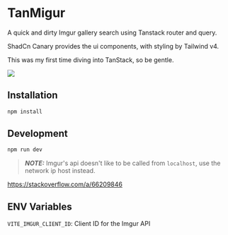 # TanMigur

A quick and dirty Imgur gallery search using Tanstack router and query.

ShadCn Canary provides the ui components, with styling by Tailwind v4.

This was my first time diving into TanStack, so be gentle.

![](https://media0.giphy.com/media/v1.Y2lkPTc5MGI3NjExMGsyYnU3dTNmYnRiY3llY2Jzb2tnYXFub2ZwN21yOWN6ZHI1OThnYyZlcD12MV9pbnRlcm5hbF9naWZfYnlfaWQmY3Q9Zw/Ur8XCl98PfFqEmyNIE/giphy.gif)

## Installation

```bash
npm install
```

## Development

```bash
npm run dev
```

> **_NOTE:_** Imgur's api doesn't like to be called from `localhost`, use the network ip host instead.

https://stackoverflow.com/a/66209846

## ENV Variables

`VITE_IMGUR_CLIENT_ID`: Client ID for the Imgur API
